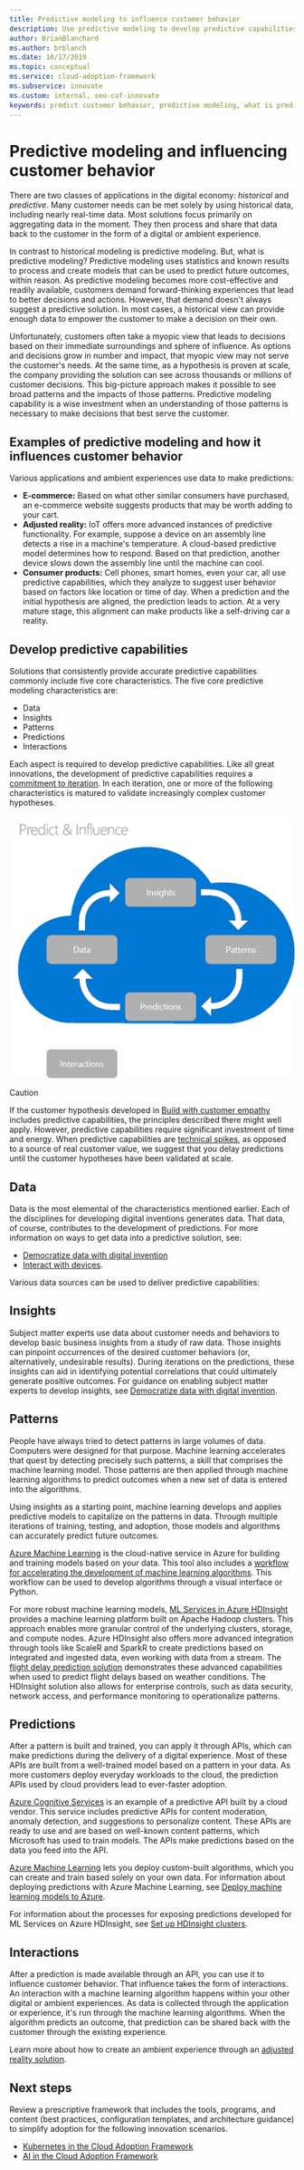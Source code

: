 ```yaml
---
title: Predictive modeling to influence customer behavior
description: Use predictive modeling to develop predictive capabilities through data, insights, patterns, predictions, and interactions.
author: BrianBlanchard
ms.author: brblanch
ms.date: 10/17/2019
ms.topic: conceptual
ms.service: cloud-adoption-framework
ms.subservice: innovate
ms.custom: internal, seo-caf-innovate
keywords: predict customer behavior, predictive modeling, what is predictive modeling
---
```


# Predictive modeling and influencing customer behavior

There are two classes of applications in the digital economy: *historical* and *predictive*. Many customer needs can be met solely by using historical data, including nearly real-time data. Most solutions focus primarily on aggregating data in the moment. They then process and share that data back to the customer in the form of a digital or ambient experience.

In contrast to historical modeling is predictive modeling. But, what is predictive modeling? Predictive modeling uses statistics and known results to process and create models that can be used to predict future outcomes, within reason. As predictive modeling becomes more cost-effective and readily available, customers demand forward-thinking experiences that lead to better decisions and actions. However, that demand doesn't always suggest a predictive solution. In most cases, a historical view can provide enough data to empower the customer to make a decision on their own.

Unfortunately, customers often take a myopic view that leads to decisions based on their immediate surroundings and sphere of influence. As options and decisions grow in number and impact, that myopic view may not serve the customer's needs. At the same time, as a hypothesis is proven at scale, the company providing the solution can see across thousands or millions of customer decisions. This big-picture approach makes it possible to see broad patterns and the impacts of those patterns. Predictive modeling capability is a wise investment when an understanding of those patterns is necessary to make decisions that best serve the customer.

## Examples of predictive modeling and how it influences customer behavior

Various applications and ambient experiences use data to make predictions:

- **E-commerce:** Based on what other similar consumers have purchased, an e-commerce website suggests products that may be worth adding to your cart.
- **Adjusted reality:** IoT offers more advanced instances of predictive functionality. For example, suppose a device on an assembly line detects a rise in a machine's temperature. A cloud-based predictive model determines how to respond. Based on that prediction, another device slows down the assembly line until the machine can cool.
- **Consumer products:** Cell phones, smart homes, even your car, all use predictive capabilities, which they analyze to suggest user behavior based on factors like location or time of day. When a prediction and the initial hypothesis are aligned, the prediction leads to action. At a very mature stage, this alignment can make products like a self-driving car a reality.

## Develop predictive capabilities

Solutions that consistently provide accurate predictive capabilities commonly include five core characteristics. The five core predictive modeling characteristics are:

- Data
- Insights
- Patterns
- Predictions
- Interactions

Each aspect is required to develop predictive capabilities. Like all great innovations, the development of predictive capabilities requires a [commitment to iteration](./index.md#commitment-to-iteration). In each iteration, one or more of the following characteristics is matured to validate increasingly complex customer hypotheses.

![Steps to predictive capabilities](../../_images/innovate/predict-and-influence.png)

> [!CAUTION]
> If the customer hypothesis developed in [Build with customer empathy](./build.md) includes predictive capabilities, the principles described there might well apply. However, predictive capabilities require significant investment of time and energy. When predictive capabilities are [technical spikes](./build.md#reduce-complexity-and-delay-technical-spikes), as opposed to a source of real customer value, we suggest that you delay predictions until the customer hypotheses have been validated at scale.

## Data

Data is the most elemental of the characteristics mentioned earlier. Each of the disciplines for developing digital inventions generates data. That data, of course, contributes to the development of predictions. For more information on ways to get data into a predictive solution, see:

- [Democratize data with digital invention](./data.md)
- [Interact with devices](./devices.md).

Various data sources can be used to deliver predictive capabilities:

## Insights

Subject matter experts use data about customer needs and behaviors to develop basic business insights from a study of raw data. Those insights can pinpoint occurrences of the desired customer behaviors (or, alternatively, undesirable results). During iterations on the predictions, these insights can aid in identifying potential correlations that could ultimately generate positive outcomes. For guidance on enabling subject matter experts to develop insights, see [Democratize data with digital invention](./data.md).

## Patterns

People have always tried to detect patterns in large volumes of data. Computers were designed for that purpose. Machine learning accelerates that quest by detecting precisely such patterns, a skill that comprises the machine learning model. Those patterns are then applied through machine learning algorithms to predict outcomes when a new set of data is entered into the algorithms.

Using insights as a starting point, machine learning develops and applies predictive models to capitalize on the patterns in data. Through multiple iterations of training, testing, and adoption, those models and algorithms can accurately predict future outcomes.

[Azure Machine Learning](/azure/machine-learning/overview-what-is-azure-machine-learning) is the cloud-native service in Azure for building and training models based on your data. This tool also includes a [workflow for accelerating the development of machine learning algorithms](/azure/machine-learning/concept-azure-machine-learning-architecture). This workflow can be used to develop algorithms through a visual interface or Python.

For more robust machine learning models, [ML Services in Azure HDInsight](/azure/hdinsight/r-server/r-server-overview) provides a machine learning platform built on Apache Hadoop clusters. This approach enables more granular control of the underlying clusters, storage, and compute nodes. Azure HDInsight also offers more advanced integration through tools like ScaleR and SparkR to create predictions based on integrated and ingested data, even working with data from a stream. The [flight delay prediction solution](/azure/hdinsight/hdinsight-hadoop-r-scaler-sparkr) demonstrates these advanced capabilities when used to predict flight delays based on weather conditions. The HDInsight solution also allows for enterprise controls, such as data security, network access, and performance monitoring to operationalize patterns.

## Predictions

After a pattern is built and trained, you can apply it through APIs, which can make predictions during the delivery of a digital experience. Most of these APIs are built from a well-trained model based on a pattern in your data. As more customers deploy everyday workloads to the cloud, the prediction APIs used by cloud providers lead to ever-faster adoption.

[Azure Cognitive Services](/azure/cognitive-services/) is an example of a predictive API built by a cloud vendor. This service includes predictive APIs for content moderation, anomaly detection, and suggestions to personalize content. These APIs are ready to use and are based on well-known content patterns, which Microsoft has used to train models. The APIs make predictions based on the data you feed into the API.

[Azure Machine Learning](/azure/machine-learning/) lets you deploy custom-built algorithms, which you can create and train based solely on your own data. For information about deploying predictions with Azure Machine Learning, see [Deploy machine learning models to Azure](/azure/machine-learning/how-to-deploy-and-where).

For information about the processes for exposing predictions developed for ML Services on Azure HDInsight, see [Set up HDInsight clusters](/azure/hdinsight/hdinsight-hadoop-provision-linux-clusters).

## Interactions

After a prediction is made available through an API, you can use it to influence customer behavior. That influence takes the form of interactions. An interaction with a machine learning algorithm happens within your other digital or ambient experiences. As data is collected through the application or experience, it's run through the machine learning algorithms. When the algorithm predicts an outcome, that prediction can be shared back with the customer through the existing experience.

Learn more about how to create an ambient experience through an [adjusted reality solution](./devices.md#adjusted-reality).

## Next steps

Review a prescriptive framework that includes the tools, programs, and content (best practices, configuration templates, and architecture guidance) to simplify adoption for the following innovation scenarios.

- [Kubernetes in the Cloud Adoption Framework](../kubernetes/index.md)
- [AI in the Cloud Adoption Framework](../ai/index.md)

